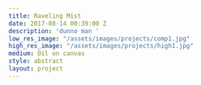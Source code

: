 ```yaml
---
title: Raveling Mist
date: 2017-08-14 00:39:00 Z
description: 'dunno man '
low_res_image: "/assets/images/projects/comp1.jpg"
high_res_image: "/assets/images/projects/high1.jpg"
medium: Oil on canvas
style: abstract
layout: project
---
```


